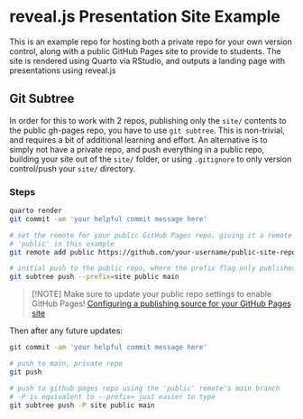 # reveal.js Presentation Site Example

This is an example repo for hosting both a private repo for your own version control, along with a public GitHub Pages site to provide to students. The site is rendered using Quarto via RStudio, and outputs a landing page with presentations using reveal.js

## Git Subtree

In order for this to work with 2 repos, publishing only the `site/` contents to the public gh-pages repo, you have to use `git subtree`. This is non-trivial, and requires a bit of additional learning and effort. An alternative is to simply not have a private repo, and push everything in a public repo, building your site out of the `site/` folder, or using `.gitignore` to only version control/push your `site/` directory.

### Steps

``` bash
quarto render
git commit -am 'your helpful commit message here'

# set the remote for your public GitHub Pages repo, giving it a remote name of
# 'public' in this example
git remote add public https://github.com/your-username/public-site-repo.git

# initial push to the public repo, where the prefix flag only publishes items in the site folder
git subtree push --prefix=site public main
```

> \[!NOTE\] Make sure to update your public repo settings to enable GitHub Pages! [Configuring a publishing source for your GitHub Pages site](https://docs.github.com/en/pages/getting-started-with-github-pages/configuring-a-publishing-source-for-your-github-pages-site)

Then after any future updates:

``` bash
git commit -am 'your helpful commit message here'

# push to main, private repo
git push

# push to github pages repo using the 'public' remote's main branch
# -P is equivalent to --prefix= just easier to type
git subtree push -P site public main
```
